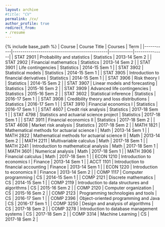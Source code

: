 ```yaml
---
layout: archive
#title: "CV"
permalink: /cv/
author_profile: true
redirect_from:
- /resume
---
```

{% include base_path %}
| ﻿Course    | Course Title                                   | Courses    | Term          |
|-----------|------------------------------------------------|------------|---------------|
| STAT 2901 | Probability and statistics                     | Statistics | 2013-14 Sem 2 |
| STAT 2902 | Financial mathematics                          | Statistics | 2013-14 Sem 2 |
| STAT 3901 | Life contingencies                             | Statistics | 2014-15 Sem 1 |
| STAT 3902 | Statistical models                             | Statistics | 2014-15 Sem 1 |
| STAT 3905 | Introduction to financial derivatives          | Statistics | 2014-15 Sem 1 |
| STAT 3906 | Risk theory I                                  | Statistics | 2014-15 Sem 2 |
| STAT 3907 | Linear models and forecasting                  | Statistics | 2015-16 Sem 2 |
| STAT 3909 | Advanced life contingencies                    | Statistics | 2015-16 Sem 2 |
| STAT 3602 | Statistical inference                          | Statistics | 2016-17 Sem 1 |
| STAT 3908 | Credibility theory and loss distributions      | Statistics | 2016-17 Sem 1 |
| STAT 3910 | Financial economics I                          | Statistics | 2016-17 Sem 1 |
| STAT 4607 | Credit risk analysis                           | Statistics | 2017-18 Sem 1 |
| STAT 4798 | Statistics and actuarial science project       | Statistics | 2017-18 Sem 1 |
| STAT 3911 | Financial economics II                         | Statistics | 2017-18 Sem 2 |
| STAT 4608 | Market risk analysis                           | Statistics | 2017-18 Sem 2 |
| MATH 1821 | Mathematical methods for actuarial science I   | Math       | 2013-14 Sem 1 |
| MATH 2822 | Mathematical methods for actuarial science II  | Math       | 2013-14 Sem 2 |
| MATH 2211 | Multivariable calculus                         | Math       | 2017-18 Sem 1 |
| MATH 2241 | Introduction to mathematical analysis          | Math       | 2017-18 Sem 1 |
| MATH 3601 | Numerical analysis                             | Math       | 2017-18 Sem 1 |
| MATH 3906 | Financial calculus                             | Math       | 2017-18 Sem 1 |
| ECON 1210 | Introduction to economics I                    | Finance    | 2013-14 Sem 1 |
| ACCT 1101 | Introduction to financial accounting           | Finance    | 2013-14 Sem 1 |
| ECON 1220 | Introduction to economics II                   | Finance    | 2013-14 Sem 2 |
| COMP 1117 | Computer programming                           | CS         | 2014-15 Sem 1 |
| COMP 2121 | Discrete mathematics                           | CS         | 2014-15 Sem 1 |
| COMP 2119 | Introduction to data structures and algorithms | CS         | 2015-16 Sem 2 |
| COMP 2120 | Computer organization                          | CS         | 2015-16 Sem 2 |
| COMP 2123 | Programming technologies and tools             | CS         | 2016-17 Sem 1 |
| COMP 2396 | Object-oriented programming and Java           | CS         | 2016-17 Sem 1 |
| COMP 3250 | Design and analysis of algorithms              | CS         | 2017-18 Sem 2 |
| COMP 3278 | Introduction to database management systems    | CS         | 2017-18 Sem 2 |
| COMP 3314 | Machine Learning                               | CS         | 2017-18 Sem 2 |
